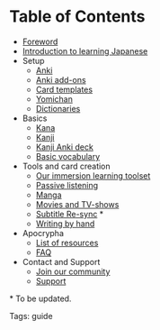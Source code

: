 # Table of Contents

* [Foreword](foreword.html)
* [Introduction to learning Japanese](introduction-to-learning-japanese.html)
* Setup
	* [Anki](setting-up-anki.html)
	* [Anki add-ons](useful-anki-add-ons-for-japanese.html)
	* [Card templates](discussing-various-card-templates.html)
	* [Yomichan](setting-up-yomichan.html)
	* [Dictionaries](yomichan-and-epwing-dictionaries.html)
* Basics
	* [Kana](learning-kana-in-two-days.html)
	* [Kanji](learning-kanji.html)
	* [Kanji Anki deck](jp1k-anki-deck.html)
	* [Basic vocabulary](basic-vocabulary.html)
* Tools and card creation
	* [Our immersion learning toolset](our-immersion-learning-toolset.html)
	* [Passive listening](passive-listening.html)
	* [Manga](mining-from-manga.html)
	* [Movies and TV-shows](mining-from-movies-and-tv-shows.html)
	* [Subtitle Re-sync](https://github.com/Ajatt-Tools/autosubsync-mpv) *
	* [Writing by hand](writing-japanese.html)
* Apocrypha
	* [List of resources](resources.html)
	* [FAQ](faq.html)
* Contact and Support
	* [Join our community](join-our-community.html)
	* [Support](donating-to-tatsumoto.html)

\* To be updated.

Tags: guide
